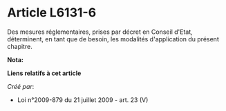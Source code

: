 # Article L6131-6

Des mesures réglementaires, prises par décret en Conseil d'Etat, déterminent, en tant que de besoin, les modalités
d'application du présent chapitre.

**Nota:**



**Liens relatifs à cet article**

_Créé par_:

  - Loi n°2009-879 du 21 juillet 2009 - art. 23 (V)

